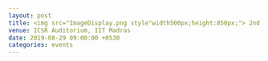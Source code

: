 ```yaml
---
layout: post
title: <img src="ImageDisplay.png style"width500px;height:850px;"> 2nd RBCDSAI AI/ML Conclave</a>
venue: ICSR Auditorium, IIT Madras
date: 2019-08-29 09:00:00 +0530
categories: events
---
```

<ul 
     <a href="www.latenview.com/ai-ml-conclave/
</ul>


